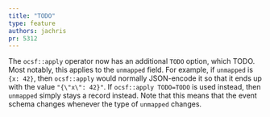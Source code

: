 ```yaml
---
title: "TODO"
type: feature
authors: jachris
pr: 5312
---
```


The `ocsf::apply` operator now has an additional `TODO` option, which TODO. Most
notably, this applies to the `unmapped` field. For example, if `unmapped` is
`{x: 42}`, then `ocsf::apply` would normally JSON-encode it so that it ends up
with the value `"{\"x\": 42}"`. If `ocsf::apply TODO=TODO` is used instead, then
`unmapped` simply stays a record instead. Note that this means that the event
schema changes whenever the type of `unmapped` changes.

